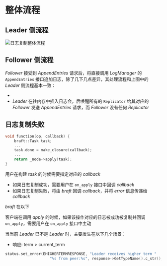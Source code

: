 整体流程
===

Leader 侧流程
---
![日志复制整体流程](image/replication-2.svg)

Follower 侧流程
---

*Follower* 接受到 *AppendEntries* 请求后，将直接调用 *LogManager* 的 `AppendEntries` 接口追加日志，除了几下几点差异，其处理流程和上图中的 *Leader* 侧流程基本一致：

*
* *Leader* 在往内存中插入日志会，后唤醒所有的 `Replicator` 给其对应的 *Follower* 发送 *AppendEntries* 请求，而 *Follower* 没有任何 *Replicator*

日志复制失败
---

```cpp
void function(op, callback) {
    braft::Task task;
    ...
    task.done = make_closure(callback);
    ...
    return _node->apply(task);
}
```

用户在构建 *task* 的时候需要指定对应的 *callback*
* 如果日志复制成功，需要用户在 `on_apply` 接口中回调 *callback*
* 如果日志复制失败，将由 *braft* 回调 *callback*，并将 *error* 信息传递给 *callback*

*braft* 在以下

客户端在调用 *apply* 的时候，如果该操作对应的日志被成功被复制并回调 `on_apply`，需要用户在 `on_apply` 接口中主动

当当前 *Leader* 已不是 *Leader* 时，主要发生在以下几个场景：

* 响应: term > current_term

```cpp
status.set_error(EHIGHERTERMRESPONSE, "Leader receives higher term "
                    "%s from peer:%s", response->GetTypeName().c_str(), r->_options.peer_id.to_string().c_str());

```